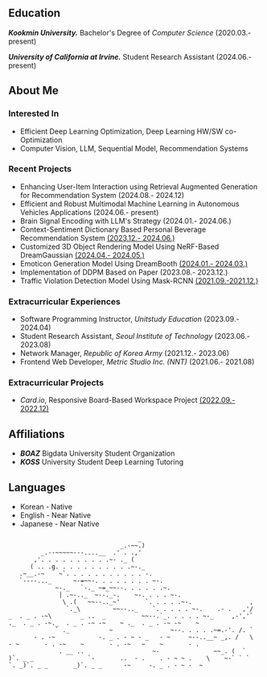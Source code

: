 ## Education
***Kookmin University.*** Bachelor's Degree of *Computer Science* (2020.03.- present)

***University of California at Irvine.*** Student Research Assistant (2024.06.- present) 

## About Me
### Interested In
- Efficient Deep Learning Optimization, Deep Learning HW/SW co-Optimization
- Computer Vision, LLM, Sequential Model, Recommendation Systems

### Recent Projects
- Enhancing User-Item Interaction using Retrieval Augmented Generation for Recommendation System (2024.08.- 2024.12)
- Efficient and Robust Multimodal Machine Learning in Autonomous Vehicles Applications (2024.06.- present)
- Brain Signal Encoding with LLM's Strategy (2024.01.- 2024.06.)
- Context-Sentiment Dictionary Based Personal Beverage Recommendation System [(2023.12.- 2024.06.)](https://github.com/D-LINK-alpha)
- Customized 3D Object Rendering Model Using NeRF-Based DreamGaussian [(2024.04.- 2024.05.)](https://github.com/kmuhan/22_MiniProject_3Dblahblah)
- Emoticon Generation Model Using DreamBooth [(2024.01.- 2024.03.)](https://github.com/kmuhan/22_MiniProject_EmoticonGenerator)
- Implementation of DDPM Based on Paper (2023.08.- 2023.12.)
- Traffic Violation Detection Model Using Mask-RCNN [(2021.09.-2021.12.)](https://github.com/kmuhan/kmuhan-2021tvaihackathon)

### Extracurricular Experiences
- Software Programming Instructor, _Unitstudy Education_ (2023.09.- 2024.04)
- Student Research Assistant, _Seoul Institute of Technology_ (2023.06.- 2023.08)
- Network Manager, _Republic of Korea Army_ (2021.12.- 2023.06)
- Frontend Web Developer, _Metric Studio Inc. (NNT)_ (2021.06.- 2021.08)
  
### Extracurricular Projects
- _Card.io_, Responsive Board-Based Workspace Project [(2022.09.- 2022.12)](https://github.com/cardotio)

## Affiliations
- ***BOAZ*** Bigdata University Student Organization
- ***KOSS*** University Student Deep Learning Tutoring

## Languages
- Korean - Native
- English - Near Native
- Japanese - Near Native
```
                                    _
                               _.-~~.)
         _.--~~~~~---....__  .' . .,'
       ,'. . . . . . . . . .~- ._ (
      ( .. .g. . . . . . . . . . .~-._
   .~__.-~    ~`. . . . . . . . . . . -.
   `----..._      ~-=~~-. . . . . . . . ~-.
             ~-._   `-._ ~=_~~--. . . . . .~.
              | .~-.._  ~--._-.    ~-. . . . ~-.
               \ .(   ~~--.._~'       `. . . . .~-.                ,
                `._\         ~~--.._    `. . . . . ~-.    .- .   ,'/
_  . _ . -~\        _ ..  _          ~~--.`_. . . . . ~-_     ,-','`  ._  . _ . -~._  . _ . -~ -~    ~ ._  . _ . -~ -~    ~ 
             ` ._           ~                ~--. . . . .~=.-'. /. `
       - . -~            -. _ . - ~ - _   - ~     ~--..__~ _,. /   \  - ~       - . -~    ~       - . -~   ~    ~       - . 
              . __ ..                   ~-               ~~_. (  `
)`. _ _               `-       ..  - .    . - ~ ~ .    \    ~-` ` `  `. _)`. _ _       _)`. _ _      -~     -. _ . - ~ -  ~ 
```
